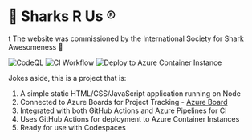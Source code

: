 # :shark: Sharks R Us :registered:
t
The website was commissioned by the International Society for Shark Awesomeness :wave:

![CodeQL](https://github.com/RohitDemo/sharks-r-us/workflows/CodeQL/badge.svg) ![CI Workflow](https://github.com/RohitDemo/sharks-r-us/workflows/CI%20Workflow/badge.svg) ![Deploy to Azure Container Instance](https://github.com/RohitDemo/sharks-r-us/workflows/Deploy%20to%20Azure%20Container%20Instance/badge.svg)

Jokes aside, this is a project that is:
1. A simple static HTML/CSS/JavaScript application running on Node
2. Connected to Azure Boards for Project Tracking - [Azure Board](https://dev.azure.com/RohitAzureDemo/Sharks%20R%20Us/_boards/board/t/Sharks%20R%20Us%20Team/Issues)
3. Integrated with both GitHub Actions and Azure Pipelines for CI
4. Uses GitHub Actions for deployment to Azure Container Instances
5. Ready for use with Codespaces
